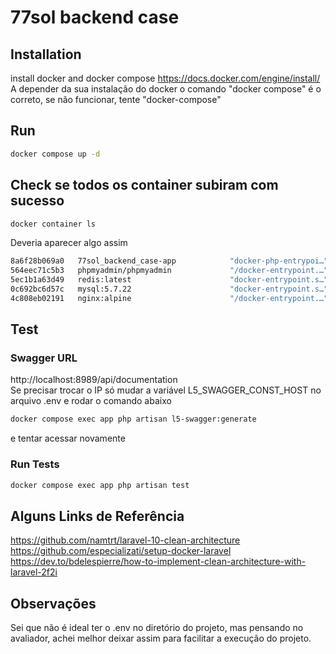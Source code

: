 # 77sol backend case

## Installation
install docker and docker compose https://docs.docker.com/engine/install/<br>
A depender da sua instalação do docker o comando "docker compose" é o correto, se não funcionar, tente "docker-compose"

## Run
```bash
docker compose up -d
```

## Check se todos os container subiram com sucesso
```bash
docker container ls
```
Deveria aparecer algo assim
```bash
8a6f28b069a0   77sol_backend_case-app            "docker-php-entrypoi…"   8 minutes ago   Up 8 minutes           9000/tcp                                        77sol_backend_case-app-1
564eec71c5b3   phpmyadmin/phpmyadmin             "/docker-entrypoint.…"   8 minutes ago   Up 8 minutes           0.0.0.0:8080->80/tcp, :::8080->80/tcp           77sol_backend_case-phpmyadmin-1
5ec1b1a63d49   redis:latest                      "docker-entrypoint.s…"   8 minutes ago   Up 8 minutes           6379/tcp                                        77sol_backend_case-redis-1
0c692bc6d57c   mysql:5.7.22                      "docker-entrypoint.s…"   8 minutes ago   Up 8 minutes           0.0.0.0:3388->3306/tcp, :::3388->3306/tcp       77sol_backend_case-db-1
4c808eb02191   nginx:alpine                      "/docker-entrypoint.…"   8 minutes ago   Up 8 minutes           0.0.0.0:8989->80/tcp, :::8989->80/tcp           77sol_backend_case-nginx-1
```

## Test

### Swagger URL
http://localhost:8989/api/documentation<br>
Se precisar trocar o IP só mudar a variável L5_SWAGGER_CONST_HOST no arquivo .env e rodar o comando abaixo
```bash
docker compose exec app php artisan l5-swagger:generate
```
e tentar acessar novamente

### Run Tests
```bash
docker compose exec app php artisan test
```

## Alguns Links de Referência
https://github.com/namtrt/laravel-10-clean-architecture<br>
https://github.com/especializati/setup-docker-laravel<br>
https://dev.to/bdelespierre/how-to-implement-clean-architecture-with-laravel-2f2i<br>

## Observações
Sei que não é ideal ter o .env no diretório do projeto, mas pensando no avaliador, achei melhor deixar assim para facilitar a execução do projeto.